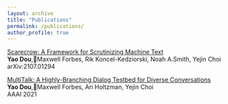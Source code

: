 ```yaml
---
layout: archive
title: "Publications"
permalink: /publications/
author_profile: true
---
```


[Scarecrow: A Framework for Scrutinizing Machine Text](https://arxiv.org/abs/2107.01294) \
**Yao Dou**,Maxwell Forbes, Rik Koncel-Kedziorski, Noah A.Smith, Yejin Choi
arXiv:2107.01294

[MultiTalk: A Highly-Branching Dialog Testbed for Diverse Conversations](https://arxiv.org/abs/2102.01263)\
**Yao Dou**,Maxwell Forbes, Ari Holtzman, Yejin Choi  
AAAI 2021

